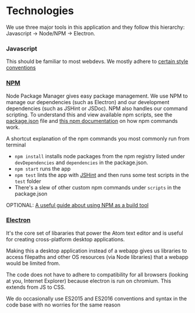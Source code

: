 # Technologies

We use three major tools in this application and they follow this hierarchy:
Javascript -> Node/NPM -> Electron.

### Javascript

This should be familiar to most webdevs. We mostly adhere to [certain style
conventions](http://javascript.crockford.com/code.html)

### [NPM](https://www.npmjs.com/)

Node Package Manager gives easy package management.  We use NPM to manage our
dependencies (such as Electron) and our development dependencies (such as
JSHint or JSDoc). NPM also handles our command scripting. To understand this
and view available npm scripts, see the [package.json](../package.json) file
and [this npm documentation](https://docs.npmjs.com/misc/scripts) on how npm
commands work.

A shortcut explanation of the npm commands you most commonly run from terminal

* `npm install` installs node packages from the npm registry listed under
  `devDependencies` and `dependencies` in the package.json.
* `npm start` runs the app
* `npm test` lints the app with [JSHint](http://jshint.com/about/) and then
  runs some test scripts in the `test` folder
* There's a slew of other custom npm commands under `scripts` in the
  package.json

OPTIONAL: [A useful guide about using NPM as a build
tool](http://blog.keithcirkel.co.uk/how-to-use-npm-as-a-build-tool/)

### [Electron](http://electron.atom.io/)

It's the core set of libararies that power the Atom text editor and is useful
for creating cross-platform desktop applications.

Making this a desktop application instead of a webapp gives us libraries to
access filepaths and other OS resources (via Node libraries) that a webapp
would be limited from.

The code does not have to adhere to compatibility for all browsers (looking
at you, Internet Explorer) because electron is run on chromium. This extends
from JS to CSS.

We do occasionally use ES2015 and ES2016 conventions and syntax in the code
base with no worries for the same reason
